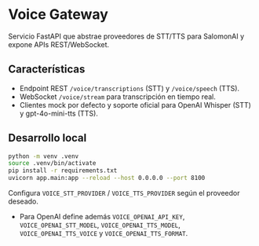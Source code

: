 # Voice Gateway

Servicio FastAPI que abstrae proveedores de STT/TTS para SalomonAI y expone APIs REST/WebSocket.

## Características

- Endpoint REST `/voice/transcriptions` (STT) y `/voice/speech` (TTS).
- WebSocket `/voice/stream` para transcripción en tiempo real.
- Clientes mock por defecto y soporte oficial para OpenAI Whisper (STT) y gpt-4o-mini-tts (TTS).

## Desarrollo local

```bash
python -m venv .venv
source .venv/bin/activate
pip install -r requirements.txt
uvicorn app.main:app --reload --host 0.0.0.0 --port 8100
```

Configura `VOICE_STT_PROVIDER` / `VOICE_TTS_PROVIDER` según el proveedor deseado.
- Para OpenAI define además `VOICE_OPENAI_API_KEY`, `VOICE_OPENAI_STT_MODEL`, `VOICE_OPENAI_TTS_MODEL`, `VOICE_OPENAI_TTS_VOICE` y `VOICE_OPENAI_TTS_FORMAT`.
